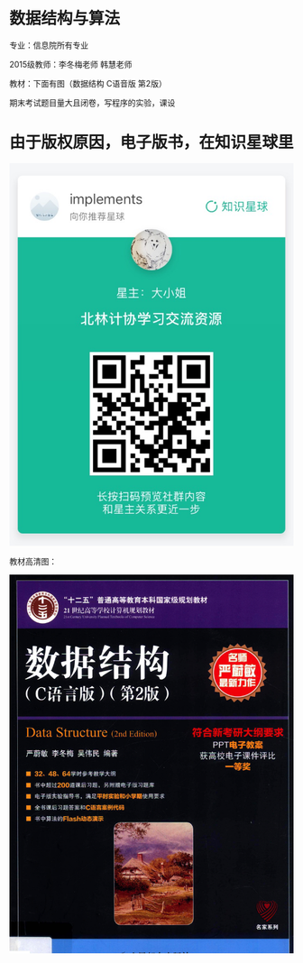 # 数据结构与算法 

专业：信息院所有专业 

2015级教师：李冬梅老师 韩慧老师 

教材：下面有图（数据结构 C语音版 第2版）

期末考试题目量大且闭卷，写程序的实验，课设   

# 由于版权原因，电子版书，在知识星球里

![21549166720_.pic](images/21549166720_.pic.jpg)

教材高清图：

![2019-01-27 20.08.55](images/2019-01-27.20.08.55.png)